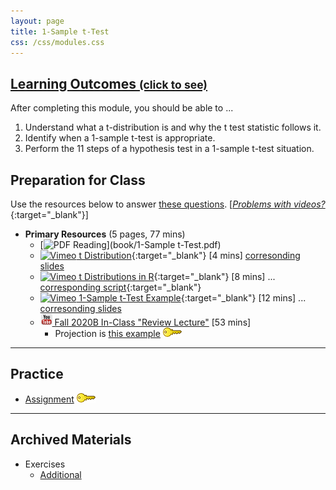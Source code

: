 ```yaml
---
layout: page
title: 1-Sample t-Test
css: /css/modules.css
---
```


<div class="panel-group-ILOs">
  <div class="panel panel-default">
    <div class="panel-heading">
      <h2 class="panel-title">
        <a data-toggle="collapse" href="#ILOs">Learning Outcomes <small>(click to see)</small></a>
      </h2>
    </div>
    <div id="ILOs" class="panel-collapse collapse">
      <div class="panel-body">

<p>After completing this module, you should be able to ...</p>

<ol>
  <li>Understand what a t-distribution is and why the t test statistic follows it.</li>
  <li>Identify when a 1-sample t-test is appropriate.</li>
  <li>Perform the 11 steps of a hypothesis test in a 1-sample t-test situation.</li>
</ol>
      </div>
    </div>
  </div>
</div>

## Preparation for Class

Use the resources below to answer [these questions](Prep/1Samplet). [[*Problems with videos?*](../resources/FAQs/videos){:target="_blank"}]

* **Primary Resources** (5 pages, 77 mins)
  * [![PDF](../img/pdf.png) Reading](book/1-Sample t-Test.pdf)
  * [![Vimeo](../img/dhovid.png) t Distribution](https://vimeo.com/user45324800/tdist){:target="_blank"} [4 mins] [corresonding slides](PPT/1Samplet_PPT1.pptx)
  * [![Vimeo](../img/dhovid.png) t Distributions in R](https://vimeo.com/user45324800/tdistribution){:target="_blank"} [8 mins] ... [corresponding script](HO/1Samplet_RHO.html){:target="_blank"}
  * [![Vimeo](../img/dhovid.png) 1-Sample t-Test Example](https://vimeo.com/user45324800/t1test-ex1){:target="_blank"} [12 mins] ... [corresonding slides](PPT/1Samplet_PPT2.pptx)
  * [![YouTube](../img/youtube.png) Fall 2020B In-Class "Review Lecture"](https://youtu.be/f1NMb9xmeRE) [53 mins]
    * Projection is [this example](CE/1Samplet_CExmpl) [![Decoration](../img/key.png)](CE/KEY_1Samplet_CExmpl)
----

## Practice

* [Assignment](CE/1Samplet_CE1) [![Decoration](../img/key.png)](CE/KEY_1Samplet_CE)

----

## Archived Materials

* Exercises
  * [Additional](CE/1Samplet_CE2)
